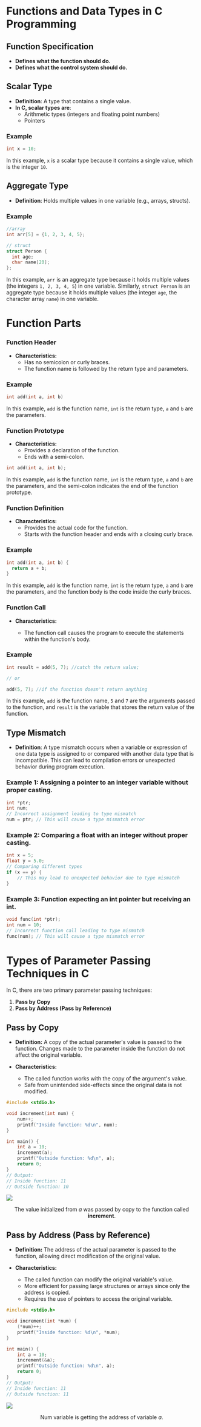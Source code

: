 # Functions and Data Types in C Programming

## Function Specification
- **Defines what the function should do.**
- **Defines what the control system should do.**

## Scalar Type
- **Definition**: A type that contains a single value.
- **In C, scalar types are**:
  - Arithmetic types (integers and floating point numbers)
  - Pointers

### Example
```c
int x = 10;
```
In this example, `x` is a scalar type because it contains a single value, which is the integer `10`.


## Aggregate Type

- **Definition**: Holds multiple values in one variable (e.g., arrays, structs).

### Example
```c
//array
int arr[5] = {1, 2, 3, 4, 5};

// struct
struct Person {
  int age;
  char name[20];
}; 
```

In this example, `arr` is an aggregate type because it holds multiple values (the integers `1, 2, 3, 4, 5`) in one variable. Similarly, `struct Person` is an aggregate type because it holds multiple values (the integer `age`, the character array `name`) in one variable.

# Function Parts

### Function Header

- **Characteristics:** 
  - Has no semicolon or curly braces.
  - The function name is followed by the return type and parameters.

###  Example 

```c
int add(int a, int b)
```
In this example, `add` is the function name, `int` is the return type, `a` and `b` are the parameters.

### Function Prototype 

- **Characteristics:** 
  - Provides a declaration of the function.
  - Ends with a semi-colon.

```c
int add(int a, int b);
```
In this example, `add` is the function name, `int` is the return type,  `a` and `b` are the parameters, and the semi-colon indicates the end of the function prototype.

### Function Definition 
- **Characteristics:**
  - Provides the actual code for the function.
  - Starts with the function header and ends with a closing curly brace.

### Example 
```c
int add(int a, int b) {
  return a + b;
}
```
In this example, `add` is the function name, `int` is the return type,
`a` and `b` are the parameters, and the function body is the code inside the
curly braces.

### Function Call
- **Characteristics:**

  - The function call causes the program to execute the statements within the function's body.

### Example
```c
int result = add(5, 7); //catch the return value;

// or

add(5, 7); //if the function doesn't return anything
```
In this example, `add` is the function name, `5` and `7` are
the arguments passed to the function, and `result` is the variable that stores the return value of the function.

## Type Mismatch 

- **Definition**: A type mismatch occurs when a variable or expression of one data type is assigned to or compared with another data type that is incompatible. This can lead to compilation errors or unexpected behavior during program execution.

### Example 1: Assigning a pointer to an integer variable without proper casting.

```c
int *ptr;
int num;
// Incorrect assignment leading to type mismatch
num = ptr; // This will cause a type mismatch error
```
### Example 2: Comparing a float with an integer without proper casting.

```c
int x = 5;
float y = 5.0;
// Comparing different types
if (x == y) {
    // This may lead to unexpected behavior due to type mismatch
}
```

### Example 3: Function expecting an int pointer but receiving an int.
```c
void func(int *ptr);
int num = 10;
// Incorrect function call leading to type mismatch
func(num); // This will cause a type mismatch error
```

# Types of Parameter Passing Techniques in C

In C, there are two primary parameter passing techniques:
1. **Pass by Copy**
2. **Pass by Address (Pass by Reference)**

## Pass by Copy
- **Definition:** A copy of the actual parameter's value is passed to the function. Changes made to the parameter inside the function do not affect the original variable.

- **Characteristics:**
  - The called function works with the copy of the argument's value.
  - Safe from unintended side-effects since the original data is not modified.

```c
#include <stdio.h>

void increment(int num) {
    num++;
    printf("Inside function: %d\n", num);
}

int main() {
    int a = 10;
    increment(a);
    printf("Outside function: %d\n", a);
    return 0;
}
// Output:
// Inside function: 11
// Outside function: 10
```

<img src="../../images/passbycopy.png">


<p align = "center">
  The value initialized from <i>a</i> was passed by copy to the function called  <b>increment</b>.
</p>

## Pass by Address (Pass by Reference)

- **Definition:** The address of the actual parameter is passed to the function, allowing direct modification of the original value.

- **Characteristics:**
  - The called function can modify the original variable's value.
  - More efficient for passing large structures or arrays since only the address is copied.
  - Requires the use of pointers to access the original variable.

```c
#include <stdio.h>

void increment(int *num) {
    (*num)++;
    printf("Inside function: %d\n", *num);
}

int main() {
    int a = 10;
    increment(&a);
    printf("Outside function: %d\n", a);
    return 0;
}
// Output:
// Inside function: 11
// Outside function: 11
```

<img src="../../images/passbyreference.png">
<p align = "center">
  Num variable is getting the address of variable <i>a</i>.
</p>



